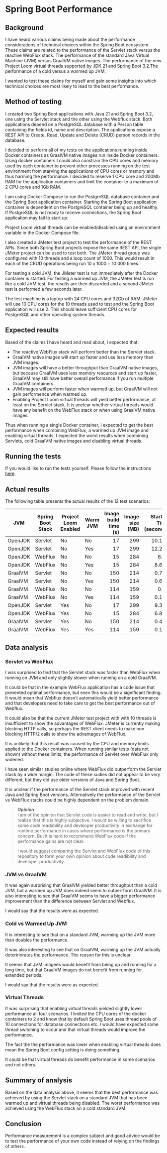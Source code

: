 # Spring Boot Performance

## Background
I have heard various claims being made about the performance considerations of technical choices within the Spring Boot ecosystem. These claims are related to the performance of the Servlet stack versus the reactive WebFlux stack. The performance of the standard Java Virtual Machine (JVM) versus GraalVM native images. The performance of the new Project Loom virtual threads supported by JDK 21 and Spring Boot 3.2.The performance of a cold versus a warmed up JVM.

I wanted to test these claims for myself and gain some insights into which technical choices are most likely to lead to the best performance.

## Method of testing
I created two Spring Boot applications with Java 21 and Spring Boot 3.2, one using the Servlet stack and the other using the Webflux stack. Both applications depend on a PostgreSQL database with a Person table containing the fields id, name and description. The applications expose a REST API to Create, Read, Update and Delete (CRUD) person records in the database.

I decided to perform all of my tests on the applications running inside Docker containers as GraalVM native images run inside Docker containers. Using docker containers I could also constrain the CPU cores and memory used by each container to prevent other processes running on the test environment from starving the applications of CPU cores or memory and thus harming the performance. I decided to reserve 1 CPU core and 200Mb RAM for the application containers and limit the container to a maximum of 2 CPU cores and 1Gb RAM.

I am using Docker Compose to run the PostgreSQL database container and the Spring Boot application container. Starting the Spring Boot application container is dependent on the PostgreSQL container being up and healthy. If PostgreSQL is not ready to receive connections, the Spring Boot application may fail to start up.

Project Loom virtual threads can be enabled/disabled using an environment variable in the Docker Compose file.

I also created a JMeter test project to test the performance of the REST APIs. Since both Spring Boot projects expose the same REST API, the single JMeter project can be used to test both. The JMeter thread group was configured with 10 threads and a loop count of 1000. This would result in each of the CRUD operations being run 10 x 1000 = 10 000 times.

For testing a cold JVM, the JMeter test is run immediately after the Docker container is started. For testing a warmed up JVM, the JMeter test is run like a cold JVM test, the results are then discarded and a second JMeter test is performed a few seconds later.

The test machine is a laptop with 24 CPU cores and 32Gb of RAM. JMeter will use 10 CPU cores for the 10 threads used to test and the Spring Boot application will use 2. This should leave sufficient CPU cores for PostgreSQL and other operating system threads.

## Expected results
Based of the claims I have heard and read about, I expected that:
- The reactive WebFlux stack will perform better than the Servlet stack.
- GraalVM native images will start up faster and use less memory than JVM images.
- JVM images will have a better throughput than GraalVM native images, but because GraalVM uses less memory resources and start up faster, GraalVM may still have better overall performance if you run multiple GraalVM containers.
- JVM images will perform faster when warmed up, but GraalVM will not gain performence when warmed up.
- Enabling Project Loom virtual threads will yield better performance, at least on the Servlet stack. It is unclear whether virtual threads would have any benefit on the WebFlux stack or when using GraalVM native images.

Thus when running a single Docker container, I expected to get the best performance when combining WebFlux, a warmed up JVM image and enabling virtual threads. I expected the worst results when combining Servlets, cold GraalVM native images and disabling virtual threads.

## Running the tests
If you would like to run the tests yourself. Please follow the instructions [here](INSTRUCTIONS.md).

## Actual results
The following table presents the actual results of the 12 test scenarios:

| JVM | Spring Boot Stack | Project Loom Enabled | Warm JVM | Image build time (s) | Image size (MB) | Startup Time (seconds) | Memory Usage (MB) | Create throughput | Read throughput | Update throughput | Delete throughput | Total throughput |
|---|---|---|---|---:|---:|---:|---:|---:|---:|---:|---:|---:|
| OpenJDK | Servlet | No | No | 17 | 299 | 10.192 | 176.7829 | 208.8 | 209.6 | 209.7 | 210.1 | 835.1 |
| OpenJDK | Servlet | No | Yes | 17 | 299 | 12.291 | 196.5141 | 441.3 | 441.3 | 441.3 | 441.4 | 1764.6 |
| OpenJDK | WebFlux | No | No | 15 | 284 | 6.36 | 143.9233 | 166.7 | 167 | 167.1 | 167.1 | 666.6 |
| OpenJDK | WebFlux | No | Yes | 15 | 284 | 8.686 | 143.3799 | 362.4 | 362.5 | 362.5 | 362.5 | 1449.5 |
| GraalVM | Servlet | No | No | 150 | 214 | 0.739 | 90.3086 | 356.2 | 356.5 | 356.5 | 356.5 | 1424.7 |
| GraalVM | Servlet | No | Yes | 150 | 214 | 0.607 | 79.2985 | 308.8 | 308.8 | 308.8 | 308.9 | 1234.9 |
| GraalVM | WebFlux | No | No | 114 | 159 | 0.28 | 52.4287 | 365.8 | 365.9 | 365.9 | 366 | 1463.1 |
| GraalVM | WebFlux | No | Yes | 114 | 159 | 0.166 | 20.9715 | 298.8 | 298.8 | 298.8 | 298.9 | 1194.9 |
| OpenJDK | Servlet | Yes | No | 17 | 299 | 9.303 | 182.7296 | 186.7 | 188 | 188.6 | 189.3 | 746.7 |
| OpenJDK | WebFlux | Yes | No | 15 | 284 | 6.857 | 156.0851 | 174.2 | 174.6 | 174.8 | 174.8 | 696.9 |
| GraalVM | Servlet | Yes | No | 150 | 214 | 0.428 | 80.8714 | 352.5 | 352.6 | 352.6 | 352.6 | 1409.7 |
| GraalVM | WebFlux | Yes | Yes | 114 | 159 | 0.139 | 40.8944 | 358.7 | 358.8 | 358.8 | 358.9 | 1434.6 |

## Data analysis

### Servlet vs WebFlux
I was surprised to find that the Servlet stack was faster than WebFlux when running on JVM and only slightly slower when running on a cold GraalVM.

It could be that in the example WebFlux application has a code issue that prevented optimal performance, but even this would be a significant finding. It would mean that Webflux doesn't automatically yield better performance and that developers need to take care to get the best performance out of Webflux.

It could also be that the current JMeter test project with with 10 threads is insufficient to show the advantages of WebFlux. JMeter is currently making blocking HTTP calls, so perhaps the REST client needs to make non blocking HTTP/2 calls to show the advantages of WebFlux. 

It is unlikely that this result was caused by the CPU and memory limits applied to the Docker containers. When running similar tests (data not shown) without these limits, the performance of Servlet over WebFlux only widened.

I have seen similar studies online where WebFlux did outperform the Servlet stack by a wide margin. The code of these sudies did not appear to be very different, but they did use older versions of Java and Spring Boot.

It is unclear if the performance of the Servlet stack improved with recent Java and Spring Boot versions. Alternatively the performance of the Servlet vs WebFlux stacks could be highly dependent on the problem domain.

> ***Opinion***  
> I am of the opinion that Servlet code is easier to read and
> write, but I realize that this is highly subjective.
> I would be willing to sacrifice some code readability and 
> developer productivity in exchange for runtime performance
> in cases where performance is the primary concern.
> But it is hard to recommend WebFlux code if the performance
> gains are not clear.
>
> I would suggest comparing the Servlet and WebFlux code of this
> repository to form your own opinion about code readibility and
> developer productivity.

### JVM vs GraalVM
It was again surprising that GraalVM yielded better throughput than a cold JVM, but a warmed up JVM does indeed seem to outperrform GraalVM. It is also interesting to see that GraalVM seems to have a bigger performance improvement than the difference between Servlet and Webflux.

I would say that the results were as expected.

### Cold vs Warmed Up JVM
It is interesting to see that on a standard JVM, warming up the JVM more than doubles the performance.

It was also interesting to see that on GraalVM, warming up the JVM actually deteririorates the performance. The reason for this is unclear.

It seems that JVM imagees would benefit from being up and running for a long time, but that GraalVM images do not benefit from running for extended periods.

I would say that the results were as expected.

### Virtual Threads
It was surprising that enabling virtual threads yielded slightly lower performance all four scenarios. I limited the CPU cores of the docker containers to 2 and know that by default Spring Boot uses thread pools of 10 connections for database connections etc. I would have expected some thread switching to occur and that virtual threads would improve the performance.

The fact the the performance was lower when enabling virtual threads does mean the Spring Boot config setting is doing something.

It could be that virtual threads do benefit performance in some scenarios and not others.

## Summary of analysis
Based on the data analysis above, it seems that the best performance was achieved by using the Servlet stack on a standard JVM that has been warmed up and virtual threads being disabled. The worst performance was achieved using the WebFlux stack on a cold standard JVM.

## Conclusion
Performance measurement is a complex subject and good advice would be to test the performance of your own code instead of relying on the findings of others.
